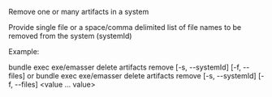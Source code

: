 Remove one or many artifacts in a system

Provide single file or a space/comma delimited list of file names to be removed from the system (systemId)

Example:

bundle exec exe/emasser delete artifacts remove [-s, --systemId] <value> [-f, --files] <value> 
or
bundle exec exe/emasser delete artifacts remove [-s, --systemId] <value> [-f, --files] <value ... value>

